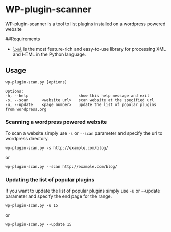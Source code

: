 # WP-plugin-scanner
WP-plugin-scanner is a tool to list plugins installed on a wordpress powered website

##Requirements
+ [`lxml`](http://lxml.de/) is the most feature-rich and easy-to-use library for processing XML and HTML in the Python language.


## Usage
    wp-plugin-scan.py [options]

    Options:
    -h, --help                      show this help message and exit
    -s, --scan      <website url>   scan website at the specified url
    -u, --update    <page number>   update the list of popular plugins from wordpress.org

### Scanning a wordpress powered website
To scan a website simply use `-s` or `--scan` parameter and specify the url to wordpress directory.

    wp-plugin-scan.py -s http://example.com/blog/
    
or

    wp-plugin-scan.py --scan http://example.com/blog/

### Updating the list of popular plugins
If you want to update the list of popular plugins simply use -u or --update parameter and specify the end page for the range.

    wp-plugin-scan.py -u 15

or

    wp-plugin-scan.py --update 15